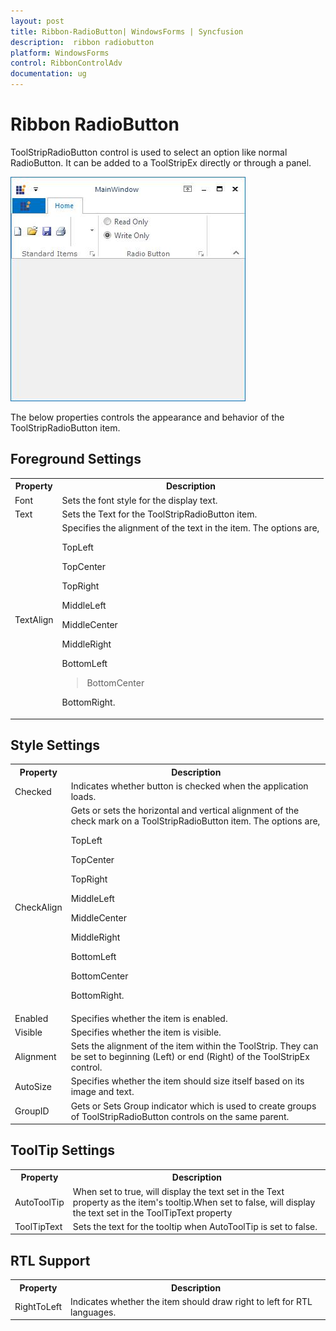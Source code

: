 ```yaml
---
layout: post
title: Ribbon-RadioButton| WindowsForms | Syncfusion
description:  ribbon radiobutton
platform: WindowsForms
control: RibbonControlAdv 
documentation: ug
---
```


# Ribbon RadioButton

ToolStripRadioButton control is used to select an option like normal RadioButton. It can be added to a ToolStripEx directly or through a panel. 

![](Ribbon-RadioButton_images/Ribbon-RadioButton_img1.jpeg)


The below properties controls the appearance and behavior of the ToolStripRadioButton item.

## Foreground Settings

<table>
<tr>
<th>
Property</th><th>
Description</th></tr>
<tr>
<td>
Font</td><td>
Sets the font style for the display text.</td></tr>
<tr>
<td>
Text</td><td>
Sets the Text for the ToolStripRadioButton item.</td></tr>
<tr>
<td>
TextAlign</td><td>
Specifies the alignment of the text in the item. The options are,

TopLeft

TopCenter

TopRight

MiddleLeft

MiddleCenter

MiddleRight

BottomLeft

>BottomCenter

BottomRight.

</td></tr>
</table>

## Style Settings

<table>
<tr>
<th>
Property</th><th>
Description</th></tr>
<tr>
<td>
Checked
</td><td>
Indicates whether button is checked when the application loads.</td></tr>
<tr>
<td>
CheckAlign</td><td>
Gets or sets the horizontal and vertical alignment of the check mark on a ToolStripRadioButton item. The options are,

TopLeft

TopCenter

TopRight

MiddleLeft

MiddleCenter

MiddleRight

BottomLeft

BottomCenter 

BottomRight.

</td></tr>
<tr>
<td>
Enabled

</td><td>
Specifies whether the item is enabled.

</td></tr>
<tr>
<td>
Visible
</td><td>
Specifies whether the item is visible.
</td></tr>
<tr>
<td>
Alignment</td><td>
Sets the alignment of the item within the ToolStrip. They can be set to beginning (Left) or end (Right) of the ToolStripEx control.</td></tr>
<tr>
<td>
AutoSize</td><td>
Specifies whether the item should size itself based on its image and text.</td></tr>
<tr>
<td>
GroupID</td><td>
Gets or Sets Group indicator which is used to create groups of ToolStripRadioButton controls on the same parent.</td></tr>
</table>

## ToolTip Settings

<table>
<tr>
<th>
Property</th><th>
Description</th></tr>
<tr>
<td>
AutoToolTip</td><td>
When set to true, will display the text set in the Text property as the item's tooltip.When set to false, will display the text set in the ToolTipText property</td></tr>
<tr>
<td>
ToolTipText</td><td>
Sets the text for the tooltip when AutoToolTip is set to false.</td></tr>
</table>

## RTL Support

<table>
<tr>
<th>
Property</th><th>
Description</th></tr>
<tr>
<td>
RightToLeft</td><td>
Indicates whether the item should draw right to left for RTL languages.</td></tr>
</table>
